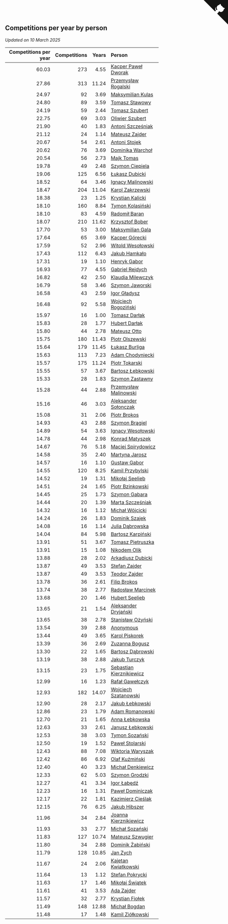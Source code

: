 ## Competitions per year by person

*Updated on 10 March 2025*

| Competitions per year | Competitions | Years | Person |
| ---: | ---: | ---: | :--- |
| 60.03 | 273 | 4.55 | [Kacper Paweł Dworak](https://www.worldcubeassociation.org/persons/2020DWOR01) |
| 27.86 | 313 | 11.24 | [Przemysław Rogalski](https://www.worldcubeassociation.org/persons/2013ROGA02) |
| 24.97 | 92 | 3.69 | [Maksymilian Kulas](https://www.worldcubeassociation.org/persons/2021KULA02) |
| 24.80 | 89 | 3.59 | [Tomasz Stawowy](https://www.worldcubeassociation.org/persons/2021STAW01) |
| 24.19 | 59 | 2.44 | [Tomasz Szubert](https://www.worldcubeassociation.org/persons/2022SZUB02) |
| 22.75 | 69 | 3.03 | [Oliwier Szubert](https://www.worldcubeassociation.org/persons/2022SZUB01) |
| 21.90 | 40 | 1.83 | [Antoni Szcześniak](https://www.worldcubeassociation.org/persons/2023SZCZ04) |
| 21.12 | 24 | 1.14 | [Mateusz Zajder](https://www.worldcubeassociation.org/persons/2024ZAJD01) |
| 20.67 | 54 | 2.61 | [Antoni Stojek](https://www.worldcubeassociation.org/persons/2022STOJ03) |
| 20.62 | 76 | 3.69 | [Dominika Warchoł](https://www.worldcubeassociation.org/persons/2021WARC01) |
| 20.54 | 56 | 2.73 | [Majk Tomas](https://www.worldcubeassociation.org/persons/2022TOMA05) |
| 19.78 | 49 | 2.48 | [Szymon Ciepiela](https://www.worldcubeassociation.org/persons/2022CIEP01) |
| 19.06 | 125 | 6.56 | [Łukasz Dubicki](https://www.worldcubeassociation.org/persons/2018DUBI01) |
| 18.52 | 64 | 3.46 | [Ignacy Malinowski](https://www.worldcubeassociation.org/persons/2021MALI02) |
| 18.47 | 204 | 11.04 | [Karol Zakrzewski](https://www.worldcubeassociation.org/persons/2014ZAKR01) |
| 18.38 | 23 | 1.25 | [Krystian Kalicki](https://www.worldcubeassociation.org/persons/2023KALI10) |
| 18.10 | 160 | 8.84 | [Tymon Kolasiński](https://www.worldcubeassociation.org/persons/2016KOLA02) |
| 18.10 | 83 | 4.59 | [Radomił Baran](https://www.worldcubeassociation.org/persons/2020BARA02) |
| 18.07 | 210 | 11.62 | [Krzysztof Bober](https://www.worldcubeassociation.org/persons/2013BOBE01) |
| 17.70 | 53 | 3.00 | [Maksymilian Gala](https://www.worldcubeassociation.org/persons/2022GALA01) |
| 17.64 | 65 | 3.69 | [Kacper Górecki](https://www.worldcubeassociation.org/persons/2021GORE01) |
| 17.59 | 52 | 2.96 | [Witold Wesołowski](https://www.worldcubeassociation.org/persons/2022WESO01) |
| 17.43 | 112 | 6.43 | [Jakub Hamkało](https://www.worldcubeassociation.org/persons/2018HAMK01) |
| 17.31 | 19 | 1.10 | [Henryk Gabor](https://www.worldcubeassociation.org/persons/2024GABO02) |
| 16.93 | 77 | 4.55 | [Gabriel Rejdych](https://www.worldcubeassociation.org/persons/2020REJD01) |
| 16.82 | 42 | 2.50 | [Klaudia Milewczyk](https://www.worldcubeassociation.org/persons/2022MILE05) |
| 16.79 | 58 | 3.46 | [Szymon Jaworski](https://www.worldcubeassociation.org/persons/2021JAWO01) |
| 16.58 | 43 | 2.59 | [Igor Gładysz](https://www.worldcubeassociation.org/persons/2022GLAD01) |
| 16.48 | 92 | 5.58 | [Wojciech Rogoziński](https://www.worldcubeassociation.org/persons/2019ROGO04) |
| 15.97 | 16 | 1.00 | [Tomasz Darłak](https://www.worldcubeassociation.org/persons/2024DARL01) |
| 15.83 | 28 | 1.77 | [Hubert Darłak](https://www.worldcubeassociation.org/persons/2023DARL03) |
| 15.80 | 44 | 2.78 | [Mateusz Otto](https://www.worldcubeassociation.org/persons/2022OTTO01) |
| 15.75 | 180 | 11.43 | [Piotr Olszewski](https://www.worldcubeassociation.org/persons/2013OLSZ02) |
| 15.64 | 179 | 11.45 | [Łukasz Burliga](https://www.worldcubeassociation.org/persons/2013BURL01) |
| 15.63 | 113 | 7.23 | [Adam Chodyniecki](https://www.worldcubeassociation.org/persons/2017CHOD02) |
| 15.57 | 175 | 11.24 | [Piotr Tokarski](https://www.worldcubeassociation.org/persons/2013TOKA01) |
| 15.55 | 57 | 3.67 | [Bartosz Łebkowski](https://www.worldcubeassociation.org/persons/2021LEBK01) |
| 15.33 | 28 | 1.83 | [Szymon Zastawny](https://www.worldcubeassociation.org/persons/2023ZAST01) |
| 15.28 | 44 | 2.88 | [Przemysław Malinowski](https://www.worldcubeassociation.org/persons/2022MALI01) |
| 15.16 | 46 | 3.03 | [Aleksander Sołonczak](https://www.worldcubeassociation.org/persons/2022SOLO01) |
| 15.08 | 31 | 2.06 | [Piotr Brokos](https://www.worldcubeassociation.org/persons/2023BROK01) |
| 14.93 | 43 | 2.88 | [Szymon Brągiel](https://www.worldcubeassociation.org/persons/2022BRAG03) |
| 14.89 | 54 | 3.63 | [Ignacy Wesołowski](https://www.worldcubeassociation.org/persons/2021WESO01) |
| 14.78 | 44 | 2.98 | [Konrad Matyszek](https://www.worldcubeassociation.org/persons/2022MATY02) |
| 14.67 | 76 | 5.18 | [Maciej Spirydowicz](https://www.worldcubeassociation.org/persons/2020SPIR01) |
| 14.58 | 35 | 2.40 | [Martyna Jarosz](https://www.worldcubeassociation.org/persons/2022JARO01) |
| 14.57 | 16 | 1.10 | [Gustaw Gabor](https://www.worldcubeassociation.org/persons/2024GABO01) |
| 14.55 | 120 | 8.25 | [Kamil Przybylski](https://www.worldcubeassociation.org/persons/2016PRZY01) |
| 14.52 | 19 | 1.31 | [Mikołaj Seelieb](https://www.worldcubeassociation.org/persons/2023SEEL04) |
| 14.51 | 24 | 1.65 | [Piotr Bzinkowski](https://www.worldcubeassociation.org/persons/2023BZIN01) |
| 14.45 | 25 | 1.73 | [Szymon Gabara](https://www.worldcubeassociation.org/persons/2023GABA01) |
| 14.44 | 20 | 1.39 | [Marta Szcześniak](https://www.worldcubeassociation.org/persons/2023SZCZ07) |
| 14.32 | 16 | 1.12 | [Michał Wójcicki](https://www.worldcubeassociation.org/persons/2024WOJC01) |
| 14.24 | 26 | 1.83 | [Dominik Szajek](https://www.worldcubeassociation.org/persons/2023SZAJ01) |
| 14.08 | 16 | 1.14 | [Julia Dąbrowska](https://www.worldcubeassociation.org/persons/2024DABR01) |
| 14.04 | 84 | 5.98 | [Bartosz Karpiński](https://www.worldcubeassociation.org/persons/2019KARP03) |
| 13.91 | 51 | 3.67 | [Tomasz Pietruszka](https://www.worldcubeassociation.org/persons/2021PIET01) |
| 13.91 | 15 | 1.08 | [Nikodem Olik](https://www.worldcubeassociation.org/persons/2024OLIK01) |
| 13.88 | 28 | 2.02 | [Arkadiusz Dubicki](https://www.worldcubeassociation.org/persons/2023DUBI01) |
| 13.87 | 49 | 3.53 | [Stefan Zajder](https://www.worldcubeassociation.org/persons/2021ZAJD02) |
| 13.87 | 49 | 3.53 | [Teodor Zajder](https://www.worldcubeassociation.org/persons/2021ZAJD03) |
| 13.78 | 36 | 2.61 | [Filip Brokos](https://www.worldcubeassociation.org/persons/2022BROK03) |
| 13.74 | 38 | 2.77 | [Radosław Marcinek](https://www.worldcubeassociation.org/persons/2022MARC05) |
| 13.68 | 20 | 1.46 | [Hubert Seelieb](https://www.worldcubeassociation.org/persons/2023SEEL02) |
| 13.65 | 21 | 1.54 | [Aleksander Dryjański](https://www.worldcubeassociation.org/persons/2023DRYJ01) |
| 13.65 | 38 | 2.78 | [Stanisław Ożyński](https://www.worldcubeassociation.org/persons/2022OZYN01) |
| 13.54 | 39 | 2.88 | [Anonymous](https://www.worldcubeassociation.org/persons/2022ANON03) |
| 13.44 | 49 | 3.65 | [Karol Piskorek](https://www.worldcubeassociation.org/persons/2021PISK01) |
| 13.39 | 36 | 2.69 | [Zuzanna Bogusz](https://www.worldcubeassociation.org/persons/2022BOGU01) |
| 13.30 | 22 | 1.65 | [Bartosz Dąbrowski](https://www.worldcubeassociation.org/persons/2023DABR07) |
| 13.19 | 38 | 2.88 | [Jakub Turczyk](https://www.worldcubeassociation.org/persons/2022TURC02) |
| 13.15 | 23 | 1.75 | [Sebastian Kierznikiewicz](https://www.worldcubeassociation.org/persons/2023KIER02) |
| 12.99 | 16 | 1.23 | [Rafał Gawełczyk](https://www.worldcubeassociation.org/persons/2023GAWE01) |
| 12.93 | 182 | 14.07 | [Wojciech Szatanowski](https://www.worldcubeassociation.org/persons/2011SZAT01) |
| 12.90 | 28 | 2.17 | [Jakub Łebkowski](https://www.worldcubeassociation.org/persons/2023LEBK01) |
| 12.86 | 23 | 1.79 | [Adam Romanowski](https://www.worldcubeassociation.org/persons/2023ROMA10) |
| 12.70 | 21 | 1.65 | [Anna Łebkowska](https://www.worldcubeassociation.org/persons/2023LEBK04) |
| 12.63 | 33 | 2.61 | [Janusz Łebkowski](https://www.worldcubeassociation.org/persons/2022LEBK01) |
| 12.53 | 38 | 3.03 | [Tymon Sozański](https://www.worldcubeassociation.org/persons/2022SOZA01) |
| 12.50 | 19 | 1.52 | [Paweł Stolarski](https://www.worldcubeassociation.org/persons/2023STOL04) |
| 12.43 | 88 | 7.08 | [Wiktoria Waryszak](https://www.worldcubeassociation.org/persons/2018WARY01) |
| 12.42 | 86 | 6.92 | [Olaf Kuźmiński](https://www.worldcubeassociation.org/persons/2018KUZM02) |
| 12.40 | 40 | 3.23 | [Michał Denkiewicz](https://www.worldcubeassociation.org/persons/2021DENK01) |
| 12.33 | 62 | 5.03 | [Szymon Grodzki](https://www.worldcubeassociation.org/persons/2020GROD01) |
| 12.27 | 41 | 3.34 | [Igor Łabędź](https://www.worldcubeassociation.org/persons/2021LABE01) |
| 12.23 | 16 | 1.31 | [Paweł Dominiczak](https://www.worldcubeassociation.org/persons/2023DOMI21) |
| 12.17 | 22 | 1.81 | [Kazimierz Cieślak](https://www.worldcubeassociation.org/persons/2023CIES01) |
| 12.15 | 76 | 6.25 | [Jakub Hibszer](https://www.worldcubeassociation.org/persons/2018HIBS01) |
| 11.96 | 34 | 2.84 | [Joanna Kierznikiewicz](https://www.worldcubeassociation.org/persons/2022KIER01) |
| 11.93 | 33 | 2.77 | [Michał Sozański](https://www.worldcubeassociation.org/persons/2022SOZA02) |
| 11.83 | 127 | 10.74 | [Mateusz Szwugier](https://www.worldcubeassociation.org/persons/2014SZWU01) |
| 11.80 | 34 | 2.88 | [Dominik Żabiński](https://www.worldcubeassociation.org/persons/2022ZABI01) |
| 11.79 | 128 | 10.85 | [Jan Zych](https://www.worldcubeassociation.org/persons/2014ZYCH01) |
| 11.67 | 24 | 2.06 | [Kajetan Kwiatkowski](https://www.worldcubeassociation.org/persons/2023KWIA01) |
| 11.64 | 13 | 1.12 | [Stefan Pokrycki](https://www.worldcubeassociation.org/persons/2024POKR01) |
| 11.63 | 17 | 1.46 | [Mikołaj Świątek](https://www.worldcubeassociation.org/persons/2023SWIA01) |
| 11.61 | 41 | 3.53 | [Ada Zajder](https://www.worldcubeassociation.org/persons/2021ZAJD01) |
| 11.57 | 32 | 2.77 | [Krystian Fiołek](https://www.worldcubeassociation.org/persons/2022FIOL01) |
| 11.49 | 148 | 12.88 | [Michał Bogdan](https://www.worldcubeassociation.org/persons/2012BOGD01) |
| 11.48 | 17 | 1.48 | [Kamil Ziółkowski](https://www.worldcubeassociation.org/persons/2023ZIOL01) |


<a href="https://github.com/maxidragon/wca_statistics_pl" class="github-corner" aria-label="View source on Github"><svg width="80" height="80" viewBox="0 0 250 250" style="fill:#151513; color:#fff; position: absolute; top: 0; border: 0; right: 0;" aria-hidden="true"><path d="M0,0 L115,115 L130,115 L142,142 L250,250 L250,0 Z"></path><path d="M128.3,109.0 C113.8,99.7 119.0,89.6 119.0,89.6 C122.0,82.7 120.5,78.6 120.5,78.6 C119.2,72.0 123.4,76.3 123.4,76.3 C127.3,80.9 125.5,87.3 125.5,87.3 C122.9,97.6 130.6,101.9 134.4,103.2" fill="currentColor" style="transform-origin: 130px 106px;" class="octo-arm"></path><path d="M115.0,115.0 C114.9,115.1 118.7,116.5 119.8,115.4 L133.7,101.6 C136.9,99.2 139.9,98.4 142.2,98.6 C133.8,88.0 127.5,74.4 143.8,58.0 C148.5,53.4 154.0,51.2 159.7,51.0 C160.3,49.4 163.2,43.6 171.4,40.1 C171.4,40.1 176.1,42.5 178.8,56.2 C183.1,58.6 187.2,61.8 190.9,65.4 C194.5,69.0 197.7,73.2 200.1,77.6 C213.8,80.2 216.3,84.9 216.3,84.9 C212.7,93.1 206.9,96.0 205.4,96.6 C205.1,102.4 203.0,107.8 198.3,112.5 C181.9,128.9 168.3,122.5 157.7,114.1 C157.9,116.9 156.7,120.9 152.7,124.9 L141.0,136.5 C139.8,137.7 141.6,141.9 141.8,141.8 Z" fill="currentColor" class="octo-body"></path></svg></a><style>.github-corner:hover .octo-arm{animation:octocat-wave 560ms ease-in-out}@keyframes octocat-wave{0%,100%{transform:rotate(0)}20%,60%{transform:rotate(-25deg)}40%,80%{transform:rotate(10deg)}}@media (max-width:500px){.github-corner:hover .octo-arm{animation:none}.github-corner .octo-arm{animation:octocat-wave 560ms ease-in-out}}</style>
